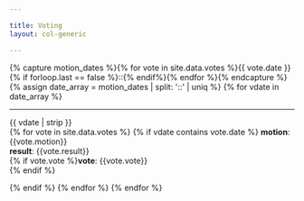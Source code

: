 ```yaml
---

title: Voting
layout: col-generic

---
```




{% capture motion_dates %}{% for vote in site.data.votes %}{{ vote.date }}{% if forloop.last == false %}::{% endif%}{% endfor %}{% endcapture %}
{% assign date_array = motion_dates | split: '::' | uniq %}
{% for vdate in date_array %}
<hr>
{{ vdate | strip }}<br>
{% for vote in site.data.votes %}
{% if vdate contains vote.date %}
<strong>motion</strong>: {{vote.motion}}<br>
<strong>result</strong>: {{vote.result}}<br>{% if vote.vote %}<strong>vote</strong>: {{vote.vote}}<br>{% endif %}
<p>
{% endif %}
{% endfor %}
{% endfor %}